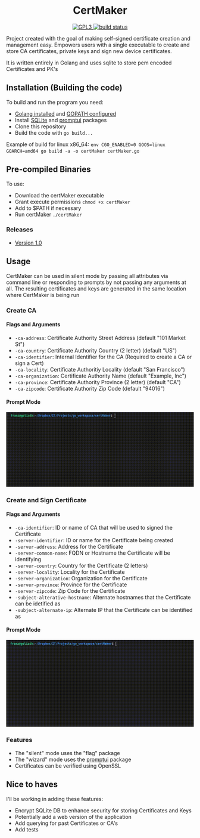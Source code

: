 <h1 align="center">
  CertMaker
</h1>

<p align="center">
  <a href="https://github.com/franz-net/certMaker/blob/master/LICENSE">
    <img alt="GPL3" src="https://img.shields.io/github/license/franz-net/certMaker">
  </a>
  <a href="https://travis-ci.org/github/franz-net/certMaker">
    <img alt="build status" src="https://travis-ci.org/franz-net/certMaker.svg?branch=master">
  </a>  
</p>

Project created with the goal of making self-signed certificate creation and management easy. Empowers users with a single executable to create and store CA certificates, private keys and sign new device certificates.

It is written entirely in Golang and uses sqlite to store pem encoded Certificates and PK's

## Installation (Building the code)

To build and run the program you need: 
* [Golang installed](https://golang.org/doc/install) and [GOPATH configured](https://golang.org/doc/gopath_code.html)
* Install [SQLite](https://github.com/mattn/go-sqlite3#installation) and [promptui](https://github.com/manifoldco/promptui) packages
* Clone this repository
* Build the code with `go build...`

 Example of build for linux x86_64: `env CGO_ENABLED=0 GOOS=linux GOARCH=amd64 go build -a -o certMaker certMaker.go`

## Pre-compiled Binaries

To use:
* Download the certMaker executable
* Grant execute permissions `chmod +x certMaker`
* Add to $PATH if necessary
* Run certMaker `./certMaker`

### Releases
* [Version 1.0](https://github.com/franz-net/certMaker/releases/tag/release%2Fv1.0)


## Usage

CertMaker can be used in silent mode by passing all attributes via command line or responding to prompts by not passing any arguments at all.
The resulting certificates and keys are generated in the same location where CertMaker is being run

### Create CA

#### **Flags and Arguments**

  * `-ca-address`: Certificate Authority Street Address (default "101 Market St")
  * `-ca-country`: Certificate Authority Country (2 letter) (default "US")
  * `-ca-identifier`: Internal Identifier for the CA (Required to create a CA or sign a Cert)
  * `-ca-locality`: Certificate Authoritiy Locality (default "San Francisco")
  * `-ca-organization`: Certificate Authority Name (default "Example, Inc")
  * `-ca-province`: Certificate Authority Province (2 letter) (default "CA")
  * `-ca-zipcode`: Certificate Authority Zip Code (default "94016")

#### **Prompt Mode**
![](CA_Prompts.gif)

### Create and Sign Certificate

#### **Flags and Arguments**

  * `-ca-identifier`: ID or name of CA that will be used to signed the Certificate
  * `-server-identifier`: ID or name for the Certificate being created
  * `-server-address`: Address for the Certificate
  * `-server-common-name`: FQDN or Hostname the Certificate will be identifying
  * `-server-country`: Country for the Certificate (2 letters)
  * `-server-locality`: Locality for the Certificate
  * `-server-organization`: Organization for the Certificate
  * `-server-province`: Province for the Certificate
  * `-server-zipcode`: Zip Code for the Certificate
  * `-subject-alterative-hostname`: Alternate hostnames that the Certificate can be idetified as
  * `-subject-alternate-ip`: Alternate IP that the Certificate can be identified as

#### **Prompt Mode**
![](S_Prompts.gif)

### Features
* The "silent" mode uses the "flag" package
* The "wizard" mode uses the <a href="https://github.com/manifoldco/promptui">promptui</a> package
* Certificates can be verified using OpenSSL

## Nice to haves
I'll be working in adding these features:
* Encrypt SQLite DB to enhance security for storing Certificates and Keys
* Potentially add a web version of the application
* Add querying for past Certificates or CA's
* Add tests
